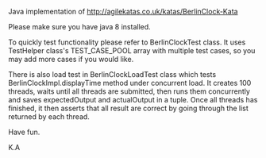 Java implementation of http://agilekatas.co.uk/katas/BerlinClock-Kata


Please make sure you have java 8 installed.

To quickly test functionality please refer to BerlinClockTest class.
It uses TestHelper class's TEST_CASE_POOL array with multiple test cases,
so you may add more cases if you would like.

There is also load test in BerlinClockLoadTest class which tests
BerlinClockImpl.displayTime method under concurrent load.
It creates 100 threads, waits until all threads are submitted,
then runs them concurrently and saves expectedOutput and actualOutput
in a tuple. Once all threads has finished, it then asserts that all
result are correct by going through the list returned by each thread.

Have fun.

K.A

